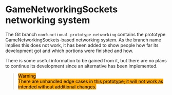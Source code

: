 # GameNetworkingSockets networking system

The Git branch `nonfunctional-prototype-networking` contains the prototype GameNetworkingSockets-based networking system. As the branch name implies this does not work, it has been added to show people how far its development got and which portions were finished and how.

There is some useful information to be gained from it, but there are no plans to continue its development since an alternative has been implemented.

> <span style="background-color:orange; color: black">Warning
> </br>
> There are unhandled edge cases in this prototype; it will not work as intended without additional changes.</span>
